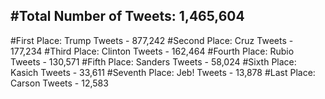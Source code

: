 #Total Number of Tweets: 1,465,604 
---
#First Place: Trump Tweets - 877,242
#Second Place: Cruz Tweets - 177,234
#Third Place: Clinton Tweets - 162,464
#Fourth Place: Rubio Tweets - 130,571
#Fifth Place: Sanders Tweets - 58,024
#Sixth Place: Kasich Tweets - 33,611
#Seventh Place: Jeb! Tweets - 13,878
#Last Place: Carson Tweets - 12,583
